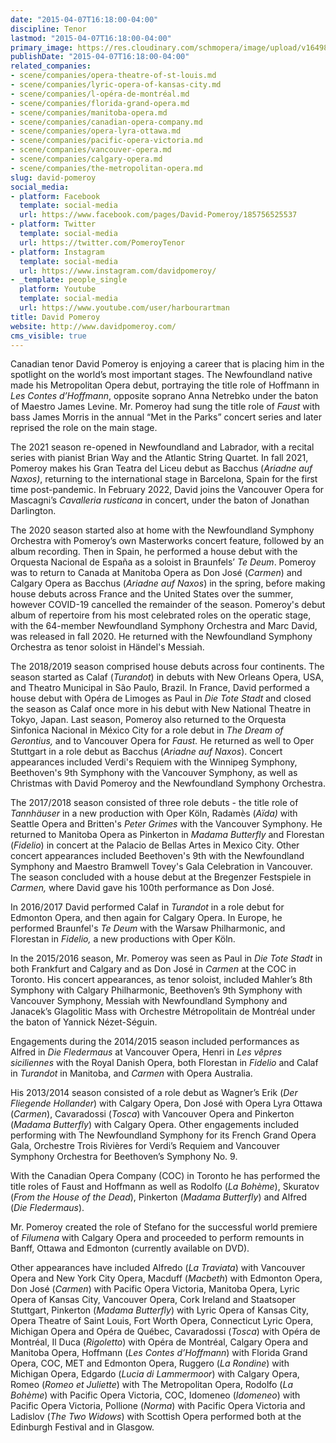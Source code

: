 ```yaml
---
date: "2015-04-07T16:18:00-04:00"
discipline: Tenor
lastmod: "2015-04-07T16:18:00-04:00"
primary_image: https://res.cloudinary.com/schmopera/image/upload/v1649864806/media/2022/04/POMEROY_PHOTO_2016_xd0jcd.jpg
publishDate: "2015-04-07T16:18:00-04:00"
related_companies:
- scene/companies/opera-theatre-of-st-louis.md
- scene/companies/lyric-opera-of-kansas-city.md
- scene/companies/l-opéra-de-montréal.md
- scene/companies/florida-grand-opera.md
- scene/companies/manitoba-opera.md
- scene/companies/canadian-opera-company.md
- scene/companies/opera-lyra-ottawa.md
- scene/companies/pacific-opera-victoria.md
- scene/companies/vancouver-opera.md
- scene/companies/calgary-opera.md
- scene/companies/the-metropolitan-opera.md
slug: david-pomeroy
social_media:
- platform: Facebook
  template: social-media
  url: https://www.facebook.com/pages/David-Pomeroy/185756525537
- platform: Twitter
  template: social-media
  url: https://twitter.com/PomeroyTenor
- platform: Instagram
  template: social-media
  url: https://www.instagram.com/davidpomeroy/
- _template: people_single
  platform: Youtube
  template: social-media
  url: https://www.youtube.com/user/harbourartman
title: David Pomeroy
website: http://www.davidpomeroy.com/
cms_visible: true
---
```

Canadian tenor David Pomeroy is enjoying a career that is placing him in the spotlight on the world’s most important stages. The Newfoundland native made his Metropolitan Opera debut, portraying the title role of Hoffmann in _Les Contes d’Hoffmann_, opposite soprano Anna Netrebko under the baton of Maestro James Levine. Mr. Pomeroy had sung the title role of _Faust_ with bass James Morris in the annual “Met in the Parks” concert series and later reprised the role on the main stage.  
  
The 2021 season re-opened in Newfoundland and Labrador, with a recital series with pianist Brian Way and the Atlantic String Quartet. In fall 2021, Pomeroy makes his Gran Teatra del Liceu debut as Bacchus (_Ariadne auf Naxos)_, returning to the international stage in Barcelona, Spain for the first time post-pandemic. In February 2022, David joins the Vancouver Opera for Mascagni’s _Cavalleria rusticana_ in concert, under the baton of Jonathan Darlington.  
  
The 2020 season started also at home with the Newfoundland Symphony Orchestra with Pomeroy’s own Masterworks concert feature, followed by an album recording. Then in Spain, he performed a house debut with the Orquesta Nacional de España as a soloist in Braunfels’ _Te Deum_. Pomeroy was to return to Canada at Manitoba Opera as Don José (_Carmen_) and Calgary Opera as Bacchus (_Ariadne auf Naxos_) in the spring, before making house debuts across France and the United States over the summer, however COVID-19 cancelled the remainder of the season. Pomeroy's debut album of repertoire from his most celebrated roles on the operatic stage, with the 64-member Newfoundland Symphony Orchestra and Marc David, was released in fall 2020. He returned with the Newfoundland Symphony Orchestra as tenor soloist in Händel's Messiah.

The 2018/2019 season comprised house debuts across four continents. The season started as Calaf (_Turandot_) in debuts with New Orleans Opera, USA, and Theatro Municipal in São Paulo, Brazil. In France, David performed a house debut with Opéra de Limoges as Paul in _Die Tote Stadt_ and closed the season as Calaf once more in his debut with New National Theatre in Tokyo, Japan. Last season, Pomeroy also returned to the Orquesta Sinfonica Nacional in México City for a role debut in _The Dream of Gerontius,_ and to Vancouver Opera for _Faust._ He returned as well to Oper Stuttgart in a role debut as Bacchus (_Ariadne auf Naxos_). Concert appearances included Verdi's Requiem with the Winnipeg Symphony, Beethoven's 9th Symphony with the Vancouver Symphony, as well as Christmas with David Pomeroy and the Newfoundland Symphony Orchestra.  
  
The 2017/2018 season consisted of three role debuts - the title role of _Tannhäuser_ in a new production with Oper Köln, Radamès (_Aïda)_ with Seattle Opera and Britten's _Peter Grimes_ with the Vancouver Symphony. He returned to Manitoba Opera as Pinkerton in _Madama Butterfly_ and Florestan (_Fidelio_) in concert at the Palacio de Bellas Artes in Mexico City. Other concert appearances included Beethoven's 9th with the Newfoundland Symphony and Maestro Bramwell Tovey's Gala Celebration in Vancouver. The season concluded with a house debut at the Bregenzer Festspiele in _Carmen,_ where David gave his 100th performance as Don José.  
  
In 2016/2017 David performed Calaf in _Turandot_ in a role debut for Edmonton Opera, and then again for Calgary Opera. In Europe, he performed Braunfel's _Te Deum_ with the Warsaw Philharmonic, and Florestan in _Fidelio,_ a new productions with Oper Köln.   
  
In the 2015/2016 season, Mr. Pomeroy was seen as Paul in _Die Tote Stadt_ in both Frankfurt and Calgary and as Don José in _Carmen_ at the COC in Toronto. His concert appearances, as tenor soloist, included Mahler’s 8th Symphony with Calgary Philharmonic, Beethoven’s 9th Symphony with Vancouver Symphony, Messiah with Newfoundland Symphony and Janacek’s Glagolitic Mass with Orchestre Métropolitain de Montréal under the baton of Yannick Nézet-Séguin.  
  
Engagements during the 2014/2015 season included performances as Alfred in _Die Fledermaus_ at Vancouver Opera, Henri in _Les vêpres siciliennes_ with the Royal Danish Opera, both Florestan in _Fidelio_ and Calaf in _Turandot_ in Manitoba, and _Carmen_ with Opera Australia.

His 2013/2014 season consisted of a role debut as Wagner’s Erik (_Der Fliegende Hollander_) with Calgary Opera, Don José with Opera Lyra Ottawa (_Carmen_), Cavaradossi (_Tosca_) with Vancouver Opera and Pinkerton (_Madama Butterfly_) with Calgary Opera. Other engagements included performing with The Newfoundland Symphony for its French Grand Opera Gala, Orchestre Trois Rivières for Verdi’s Requiem and Vancouver Symphony Orchestra for Beethoven’s Symphony No. 9.  
  
With the Canadian Opera Company (COC) in Toronto he has performed the title roles of Faust and Hoffmann as well as Rodolfo (_La Bohème_), Skuratov (_From the House of the Dead_), Pinkerton (_Madama Butterfly_) and Alfred (_Die Fledermaus_).  
  
Mr. Pomeroy created the role of Stefano for the successful world premiere of _Filumena_ with Calgary Opera and proceeded to perform remounts in Banff, Ottawa and Edmonton (currently available on DVD).  
  
Other appearances have included Alfredo (_La Traviata_) with Vancouver Opera and New York City Opera, Macduff (_Macbeth_) with Edmonton Opera, Don José (_Carmen_) with Pacific Opera Victoria, Manitoba Opera, Lyric Opera of Kansas City, Vancouver Opera, Cork Ireland and Staatsoper Stuttgart, Pinkerton (_Madama Butterfly_) with Lyric Opera of Kansas City, Opera Theatre of Saint Louis, Fort Worth Opera, Connecticut Lyric Opera, Michigan Opera and Opéra de Québec, Cavaradossi (_Tosca_) with Opéra de Montréal, Il Duca (_Rigoletto_) with Opéra de Montréal, Calgary Opera and Manitoba Opera, Hoffmann (_Les Contes d’Hoffmann_) with Florida Grand Opera, COC, MET and Edmonton Opera, Ruggero (_La Rondine_) with Michigan Opera, Edgardo (_Lucia di Lammermoor_) with Calgary Opera, Romeo (_Romeo et Juliette_) with The Metropolitan Opera, Rodolfo (_La Bohème_) with Pacific Opera Victoria, COC, Idomeneo (_Idomeneo_) with Pacific Opera Victoria, Pollione (_Norma_) with Pacific Opera Victoria and Ladislov (_The Two Widows_) with Scottish Opera performed both at the Edinburgh Festival and in Glasgow.